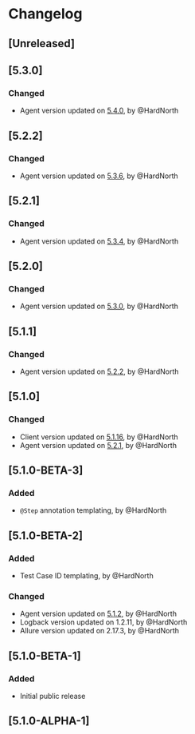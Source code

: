 # Changelog

## [Unreleased]

## [5.3.0]
### Changed
- Agent version updated on [5.4.0](https://github.com/reportportal/agent-java-jbehave/releases/tag/5.4.0), by @HardNorth

## [5.2.2]
### Changed
- Agent version updated on [5.3.6](https://github.com/reportportal/agent-java-jbehave/releases/tag/5.3.6), by @HardNorth

## [5.2.1]
### Changed
- Agent version updated on [5.3.4](https://github.com/reportportal/agent-java-jbehave/releases/tag/5.3.4), by @HardNorth

## [5.2.0]
### Changed
- Agent version updated on [5.3.0](https://github.com/reportportal/agent-java-jbehave/releases/tag/5.3.0), by @HardNorth

## [5.1.1]
### Changed
- Agent version updated on [5.2.2](https://github.com/reportportal/agent-java-jbehave/releases/tag/5.2.2), by @HardNorth

## [5.1.0]
### Changed
- Client version updated on [5.1.16](https://github.com/reportportal/client-java/releases/tag/5.1.16), by @HardNorth
- Agent version updated on [5.2.1](https://github.com/reportportal/agent-java-jbehave/releases/tag/5.2.1), by @HardNorth

## [5.1.0-BETA-3]
### Added
- `@Step` annotation templating, by @HardNorth

## [5.1.0-BETA-2]
### Added
- Test Case ID templating, by @HardNorth
### Changed
- Agent version updated on [5.1.2](https://github.com/reportportal/agent-java-jbehave/releases/tag/5.1.2), by @HardNorth
- Logback version updated on 1.2.11, by @HardNorth
- Allure version updated on 2.17.3, by @HardNorth

## [5.1.0-BETA-1]
### Added
- Initial public release

## [5.1.0-ALPHA-1]

